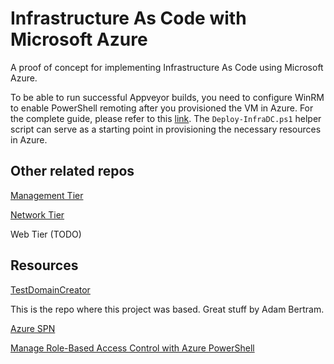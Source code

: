 # Infrastructure As Code with Microsoft Azure
A proof of concept for implementing Infrastructure As Code using Microsoft Azure.

To be able to run successful Appveyor builds, you need to configure WinRM to enable PowerShell remoting after you provisioned the VM in Azure. For the complete guide, please refer to this [link](https://blogs.technet.microsoft.com/uktechnet/2016/02/11/configuring-winrm-over-https-to-enable-powershell-remoting/). The ```Deploy-InfraDC.ps1``` helper script can serve as a starting point in provisioning the necessary resources in Azure.

## Other related repos
[Management Tier](https://github.com/rbernardino/InfraClient)

[Network Tier](https://github.com/rbernardino/InfraNetworking)

Web Tier (TODO)

## Resources
[TestDomainCreator](https://github.com/adbertram/TestDomainCreator)

This is the repo where this project was based. Great stuff by Adam Bertram.

[Azure SPN](https://docs.microsoft.com/en-us/azure/azure-resource-manager/resource-group-create-service-principal-portal)

[Manage Role-Based Access Control with Azure PowerShell](https://docs.microsoft.com/en-us/azure/active-directory/role-based-access-control-manage-access-powershell)




